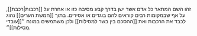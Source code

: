 זהו השם המתאר כל אדם אשר ישן בדרך קבע מסיבה כזו או אחרת על [[רכבות|רכבת]], על אף שבמקומות רבים קוראים להם בוגדים או אסירים.
בתוך [[חמשת הערים]] נהוג לכבד את הרכבות ואת [[ההסכם בין בשר למסילות]] ולכן משתמשים במונח ״[[עובדי מסילות]]״.
